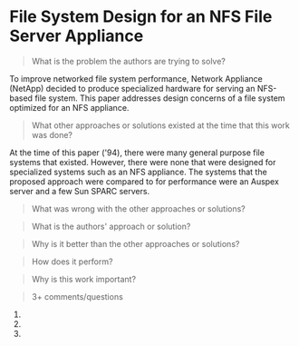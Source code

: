 # File System Design for an NFS File Server Appliance

> What is the problem the authors are trying to solve?

To improve networked file system performance, Network Appliance (NetApp) decided to produce
specialized hardware for serving an NFS-based file system. This paper addresses design
concerns of a file system optimized for an NFS appliance.

> What other approaches or solutions existed at the time that this
> work was done?

At the time of this paper ('94), there were many general purpose file systems that existed.
However, there were none that were designed for specialized systems such as an NFS appliance.
The systems that the proposed approach were compared to for performance were an Auspex server
and a few Sun SPARC servers.

<!-- TODO -->

> What was wrong with the other approaches or solutions?


> What is the authors' approach or solution?


> Why is it better than the other approaches or solutions?


> How does it perform?


> Why is this work important?


> 3+ comments/questions

1. 

2. 
   
3. 
